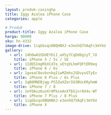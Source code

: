 ```yaml
---
layout: produk-casinghp
title: Iggy Azalea iPhone Case
categories: apple

# Produk
product-title: Iggy Azalea iPhone Case
harga: 90000
sku: hn-4332
image-drive: 1iqGbxqs0BQHNXJ-e3onhQ7VAqFc3mYkU
gallery:
  - url: 14hOwASSDdEYDiI_wX5y7CqDd6giyT_lO
    title: iPhone 5 / 5s / SE
  - url: 1IdDSImgRkXCd7e_xEtqVLhmFQFtER9eq
    title: iPhone 6 / 6s
  - url: 1gxeaC0ovbvnkqIiwMZmhs2SDvyvGTyEv
    title: iPhone 6 Plus / 6s Plus
  - url: 1qB6MNEBjqg-PS5ZwXZerIU3BUcKRyhmW
    title: iPhone 7 / 8
  - url: 1eYOAuz6unXr0PksoAnXTEGjnr8X4s-WT
    title: iPhone 7 Plus / 8 Plus
  - url: 1iqGbxqs0BQHNXJ-e3onhQ7VAqFc3mYkU
    title: iPhone X
---
```

